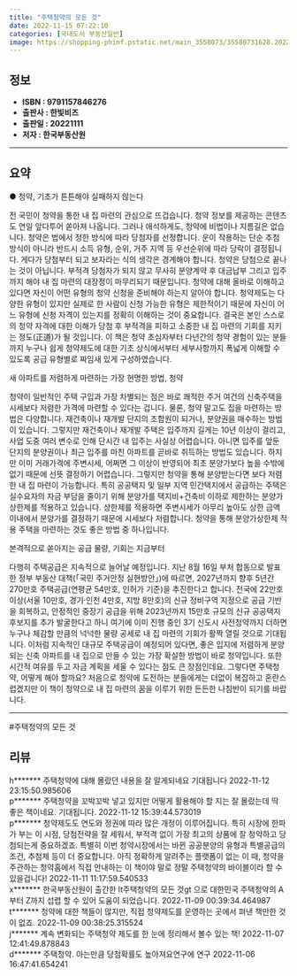 ```yaml
---
title: "주택청약의 모든 것"
date: 2022-11-15 07:22:10
categories: [국내도서 부동산일반]
image: https://shopping-phinf.pstatic.net/main_3558073/35580731628.20221101155900.jpg
---
```


## **정보**

- **ISBN : 9791157846276**
- **출판사 : 한빛비즈**
- **출판일 : 20221111**
- **저자 : 한국부동산원**

------



## **요약**



● 청약, 기초가 튼튼해야 
실패하지 않는다

전 국민이 청약을 통한 내 집 마련의 관심으로 뜨겁습니다. 청약 정보를 제공하는 콘텐츠도 연일 앞다투어 쏟아져 나옵니다. 그러나 애석하게도, 청약에 비법이나 지름길은 없습니다. 청약은 법에서 정한 방식에 따라 당첨자를 선정합니다. 운이 작용하는 단순 추첨 방식이 아니라 반드시 소득 유형, 순위, 거주 지역 등 우선순위에 따라 당락이 결정됩니다.
게다가 당첨부터 되고 보자라는 식의 생각은 경계해야 합니다. 청약은 당첨으로 끝나는 것이 아닙니다. 부적격 당첨자가 되지 않고 무사히 분양계약 후 대금납부 그리고 입주까지 해야 내 집 마련의 대장정이 마무리되기 때문입니다.
청약에 대해 올바로 이해하고 있다면 자신이 어떤 유형의 청약 신청을 준비해야 하는지 알아야 합니다. 청약제도는 다양한 유형이 있지만 실제로 한 사람이 신청 가능한 유형은 제한적이기 때문에 자신이 어느 유형에 신청 자격이 있는지를 정확히 이해하는 것이 중요합니다. 결국은 본인 스스로의 청약 자격에 대한 이해가 당첨 후 부적격을 피하고 소중한 내 집 마련의 기회를 지키는 정도(正道)가 될 것입니다.
이 책은 청약 초심자부터 다년간의 청약 경험이 있는 분들까지 누구나 쉽게 청약제도에 대한 기초 상식에서부터 세부사항까지 폭넓게 이해할 수 있도록 공급 유형별로 짜임새 있게 구성하였습니다.

새 아파트를 저렴하게 마련하는
가장 현명한 방법, 청약

청약이 일반적인 주택 구입과 가장 차별되는 점은 바로 쾌적한 주거 여건의 신축주택을 시세보다 저렴한 가격에 마련할 수 있다는 겁니다. 물론, 청약 말고도 집을 마련하는 방법은 다양합니다. 재건축이나 재개발 단지의 조합원이 되거나, 분양권을 매수하는 방법이 있습니다. 그렇지만 재건축이나 재개발 주택은 입주까지 길게는 10년 이상이 걸리고, 사업 도중 여러 변수로 인해 단시간 내 입주는 사실상 어렵습니다.
아니면 입주를 앞둔 단지의 분양권이나 최근 입주를 마친 아파트를 곧바로 취득하는 방법도 있습니다. 하지만 이미 거래가격에 주변시세, 어쩌면 그 이상이 반영되어 최초 분양가보다 높을 수밖에 없기 때문에 선뜻 결정하기 어렵습니다.
그렇지만 청약을 통해 분양받는다면 보다 저렴한 내 집 마련이 가능합니다. 특히 공공택지 및 일부 지역 민간택지에서 공급하는 주택은 실수요자의 자금 부담을 줄이기 위해 분양가를 택지비+건축비 이하로 제한하는 분양가상한제를 적용하고 있습니다. 상한제를 적용하면 주변시세가 아무리 높아도 상한 금액 이내에서 분양가를 결정하기 때문에 시세보다 저렴합니다. 청약을 통해 분양가상한제 적용 주택을 마련하는 것도 좋은 방법 중 하나입니다. 

본격적으로 쏟아지는 공급 물량, 
기회는 지금부터

다행히 주택공급은 지속적으로 늘어날 예정입니다. 지난 8월 16일 부처 합동으로 발표한 정부 부동산 대책(「국민 주거안정 실현방안」)에 따르면, 2027년까지 향후 5년간 270만호 주택공급(연평균 54만호, 인허가 기준)을 추진한다고 합니다.
전국에 22만호 이상(서울 10만호, 경기·인천 4만호, 지방 8만호)의 신규 정비구역 지정으로 공급 기반을 회복하고, 안정적인 중장기 공급을 위해 2023년까지 15만호 규모의 신규 공공택지 후보지를 추가 발굴한다고 하니 여기에 이미 진행 중인 3기 신도시 사전청약까지 더하면 누구나 체감할 만큼의 넉넉한 물량 공세로 내 집 마련의 기회가 활짝 열릴 것으로 기대됩니다. 
이처럼 지속적인 대규모 주택공급이 예정되어 있다면, 좋은 입지에 저렴하게 분양되는 신축 아파트를 내 집으로 만들 수 있는 가장 확실한 방법이 바로 청약입니다. 또한 시간적 여유를 두고 자금 계획을 세울 수 있다는 점도 큰 장점인데요. 그렇다면 주택청약, 어떻게 해야 할까요? 
처음으로 청약에 도전하는 분들에게는 더없이 복잡하고 혼란스럽겠지만 이 책이 청약으로 내 집 마련의 꿈을 이루기 위한 든든한 나침반이 되기를 바랍니다.



------

#주택청약의 모든 것


## **리뷰** 

  h******* 주택청약에 대해 몰랐던 내용을 잘 알게되네요 기대됩니다 2022-11-12 23:15:50.985606 <br/>  p******* 주택청약을 꼬박꼬박 넣고 있지만 어떻게 활용해야 할 지는 잘 몰랐는데 딱 좋은 책이네요. 기대됩니다. 2022-11-12 15:39:44.573019 <br/>  p******* 청약제도도 연도와 정권에 따라 많은 개정이 이루어집니다.
특히 시장에 한파가 부는 이 시점,
당첨전략을 잘 세워서, 부적격 없이 가장 최고의 상품에 잘 청약하고 당첨되는게 중요하겠죠.
특별히 이번 청약시장에서는 바뀐 공공분양의 유형과 특별공급의 조건, 추첨제 등이 더 중요합니다.
아직 정확하게 알려주는 플랫폼이 없는 이 때,  청약을 주관하는 청약홈에서 직접 안내하는 이 책이야 말로 정말 주택청약의 바이블이라 할 수 있을겁니다! 2022-11-11 11:17:59.540533 <br/>  x******* 한국부동산원이 출간한 lt주택청약의 모든 것gt 으로 대한민국 주택청약의 A부터 Z까지 섭렵 할 수 있어 도움이 되었습니다. 2022-11-09 00:39:34.464987 <br/>  t******* 청약에 대한 책들이 많지만, 직접 청약제도를 운영하는 곳에서 펴낸 책만한 것이 없죠.  2022-11-09 00:38:25.315524 <br/>  j******* 계속 변화되는 주택청약 제도를 한 눈에 정리해서 볼수 있는 책! 2022-11-07 12:41:49.878843 <br/>  d******* 주택청약. 아는만큼 당첨확률도 높아져요연구에 연구 2022-11-06 16:47:41.654241 <br/>